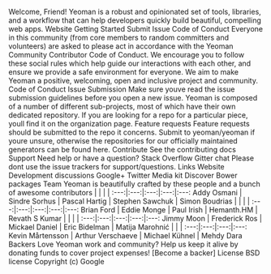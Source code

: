Welcome, Friend! Yeoman is a robust and opinionated set of tools, libraries, and a workflow that can help developers quickly build beautiful, compelling web apps. Website Getting Started Submit Issue Code of Conduct Everyone in this community (from core members to random committers and volunteers) are asked to please act in accordance with the Yeoman Community Contributor Code of Conduct. We encourage you to follow these social rules which help guide our interactions with each other, and ensure we provide a safe environment for everyone. We aim to make Yeoman a positive, welcoming, open and inclusive project and community. Code of Conduct Issue Submission Make sure youve read the issue submission guidelines before you open a new issue. Yeoman is composed of a number of different sub-projects, most of which have their own dedicated repository. If you are looking for a repo for a particular piece, youll find it on the organization page. Feature requests Feature requests should be submitted to the repo it concerns. Submit to yeoman/yeoman if youre unsure, otherwise the repositories for our officially maintained generators can be found here. Contribute See the contributing docs Support Need help or have a question? Stack Overflow Gitter chat Please dont use the issue trackers for support/questions. Links Website Development discussions Google+ Twitter Media kit Discover Bower packages Team Yeoman is beautifully crafted by these people and a bunch of awesome contributors | | | | :---:|:---:|:---:|:---:|:---: Addy Osmani | Sindre Sorhus | Pascal Hartig | Stephen Sawchuk | Simon Boudrias | | | | :---:|:---:|:---:|:---:|:---: Brian Ford | Eddie Monge | Paul Irish | Hemanth.HM | Revath S Kumar | | | | :---:|:---:|:---:|:---:|:---: Jimmy Moon | Frederick Ros | Mickael Daniel | Eric Bidelman | Matija Marohnić | | | :---:|:---:|:---:|:---: Kevin Mårtensson | Arthur Verschaeve | Michael Kühnel | Mehdy Dara Backers Love Yeoman work and community? Help us keep it alive by donating funds to cover project expenses! [Become a backer] License BSD license Copyright (c) Google